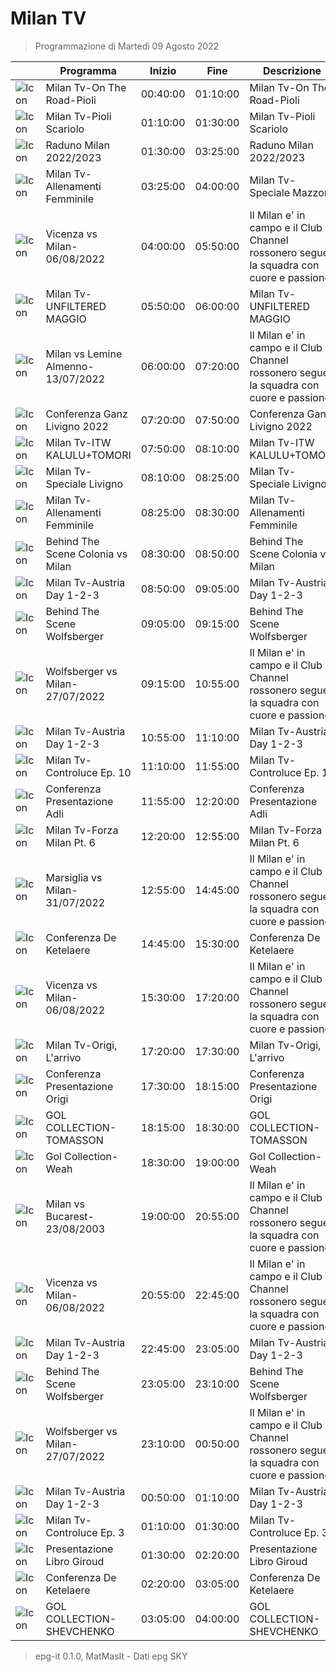 # Milan TV
> Programmazione di Martedì 09 Agosto 2022

||Programma|Inizio|Fine|Descrizione|
|---|---|---|---|---|
|![Icon](https://guidatv.sky.it/uuid/SportCalcio_Cover_JgZRMKTlp.png)|Milan Tv-On The Road-Pioli|00:40:00|01:10:00|Milan Tv-On The Road-Pioli
|![Icon](https://guidatv.sky.it/uuid/SportCalcio_Cover_JgZRMKTlp.png)|Milan Tv-Pioli Scariolo|01:10:00|01:30:00|Milan Tv-Pioli Scariolo
|![Icon](https://guidatv.sky.it/uuid/SportCalcio_Cover_JgZRMKTlp.png)|Raduno Milan 2022/2023|01:30:00|03:25:00|Raduno Milan 2022/2023
|![Icon](https://guidatv.sky.it/uuid/SportCalcio_Cover_JgZRMKTlp.png)|Milan Tv-Allenamenti Femminile|03:25:00|04:00:00|Milan Tv-Speciale Mazzoni
|![Icon](https://guidatv.sky.it/uuid/SportCalcio_Cover_JgZRMKTlp.png)|Vicenza vs Milan-06/08/2022|04:00:00|05:50:00|Il Milan e&#039; in campo e il Club Channel rossonero segue la squadra con cuore e passione.
|![Icon](https://guidatv.sky.it/uuid/SportCalcio_Cover_JgZRMKTlp.png)|Milan Tv-UNFILTERED MAGGIO|05:50:00|06:00:00|Milan Tv-UNFILTERED MAGGIO
|![Icon](https://guidatv.sky.it/uuid/SportCalcio_Cover_JgZRMKTlp.png)|Milan vs Lemine Almenno-13/07/2022|06:00:00|07:20:00|Il Milan e&#039; in campo e il Club Channel rossonero segue la squadra con cuore e passione.
|![Icon](https://guidatv.sky.it/uuid/SportCalcio_Cover_JgZRMKTlp.png)|Conferenza Ganz Livigno 2022|07:20:00|07:50:00|Conferenza Ganz Livigno 2022
|![Icon](https://guidatv.sky.it/uuid/SportCalcio_Cover_JgZRMKTlp.png)|Milan Tv-ITW KALULU+TOMORI|07:50:00|08:10:00|Milan Tv-ITW KALULU+TOMORI
|![Icon](https://guidatv.sky.it/uuid/SportCalcio_Cover_JgZRMKTlp.png)|Milan Tv-Speciale Livigno|08:10:00|08:25:00|Milan Tv-Speciale Livigno
|![Icon](https://guidatv.sky.it/uuid/SportCalcio_Cover_JgZRMKTlp.png)|Milan Tv-Allenamenti Femminile|08:25:00|08:30:00|Milan Tv-Allenamenti Femminile
|![Icon](https://guidatv.sky.it/uuid/SportCalcio_Cover_JgZRMKTlp.png)|Behind The Scene Colonia vs Milan|08:30:00|08:50:00|Behind The Scene Colonia vs Milan
|![Icon](https://guidatv.sky.it/uuid/SportCalcio_Cover_JgZRMKTlp.png)|Milan Tv-Austria Day 1-2-3|08:50:00|09:05:00|Milan Tv-Austria Day 1-2-3
|![Icon](https://guidatv.sky.it/uuid/SportCalcio_Cover_JgZRMKTlp.png)|Behind The Scene Wolfsberger|09:05:00|09:15:00|Behind The Scene Wolfsberger
|![Icon](https://guidatv.sky.it/uuid/SportCalcio_Cover_JgZRMKTlp.png)|Wolfsberger vs Milan-27/07/2022|09:15:00|10:55:00|Il Milan e&#039; in campo e il Club Channel rossonero segue la squadra con cuore e passione.
|![Icon](https://guidatv.sky.it/uuid/SportCalcio_Cover_JgZRMKTlp.png)|Milan Tv-Austria Day 1-2-3|10:55:00|11:10:00|Milan Tv-Austria Day 1-2-3
|![Icon](https://guidatv.sky.it/uuid/SportCalcio_Cover_JgZRMKTlp.png)|Milan Tv-Controluce Ep. 10|11:10:00|11:55:00|Milan Tv-Controluce Ep. 10
|![Icon](https://guidatv.sky.it/uuid/SportCalcio_Cover_JgZRMKTlp.png)|Conferenza Presentazione Adli|11:55:00|12:20:00|Conferenza Presentazione Adli
|![Icon](https://guidatv.sky.it/uuid/SportCalcio_Cover_JgZRMKTlp.png)|Milan Tv-Forza Milan Pt. 6|12:20:00|12:55:00|Milan Tv-Forza Milan Pt. 6
|![Icon](https://guidatv.sky.it/uuid/SportCalcio_Cover_JgZRMKTlp.png)|Marsiglia vs Milan-31/07/2022|12:55:00|14:45:00|Il Milan e&#039; in campo e il Club Channel rossonero segue la squadra con cuore e passione.
|![Icon](https://guidatv.sky.it/uuid/SportCalcio_Cover_JgZRMKTlp.png)|Conferenza De Ketelaere|14:45:00|15:30:00|Conferenza De Ketelaere
|![Icon](https://guidatv.sky.it/uuid/SportCalcio_Cover_JgZRMKTlp.png)|Vicenza vs Milan-06/08/2022|15:30:00|17:20:00|Il Milan e&#039; in campo e il Club Channel rossonero segue la squadra con cuore e passione.
|![Icon](https://guidatv.sky.it/uuid/SportCalcio_Cover_JgZRMKTlp.png)|Milan Tv-Origi, L&#039;arrivo|17:20:00|17:30:00|Milan Tv-Origi, L&#039;arrivo
|![Icon](https://guidatv.sky.it/uuid/SportCalcio_Cover_JgZRMKTlp.png)|Conferenza Presentazione Origi|17:30:00|18:15:00|Conferenza Presentazione Origi
|![Icon](https://guidatv.sky.it/uuid/SportCalcio_Cover_JgZRMKTlp.png)|GOL COLLECTION-TOMASSON|18:15:00|18:30:00|GOL COLLECTION-TOMASSON
|![Icon](https://guidatv.sky.it/uuid/SportCalcio_Cover_JgZRMKTlp.png)|Gol Collection-Weah|18:30:00|19:00:00|Gol Collection-Weah
|![Icon](https://guidatv.sky.it/uuid/SportCalcio_Cover_JgZRMKTlp.png)|Milan vs Bucarest-23/08/2003|19:00:00|20:55:00|Il Milan e&#039; in campo e il Club Channel rossonero segue la squadra con cuore e passione.
|![Icon](https://guidatv.sky.it/uuid/SportCalcio_Cover_JgZRMKTlp.png)|Vicenza vs Milan-06/08/2022|20:55:00|22:45:00|Il Milan e&#039; in campo e il Club Channel rossonero segue la squadra con cuore e passione.
|![Icon](https://guidatv.sky.it/uuid/SportCalcio_Cover_JgZRMKTlp.png)|Milan Tv-Austria Day 1-2-3|22:45:00|23:05:00|Milan Tv-Austria Day 1-2-3
|![Icon](https://guidatv.sky.it/uuid/SportCalcio_Cover_JgZRMKTlp.png)|Behind The Scene Wolfsberger|23:05:00|23:10:00|Behind The Scene Wolfsberger
|![Icon](https://guidatv.sky.it/uuid/SportCalcio_Cover_JgZRMKTlp.png)|Wolfsberger vs Milan-27/07/2022|23:10:00|00:50:00|Il Milan e&#039; in campo e il Club Channel rossonero segue la squadra con cuore e passione.
|![Icon](https://guidatv.sky.it/uuid/SportCalcio_Cover_JgZRMKTlp.png)|Milan Tv-Austria Day 1-2-3|00:50:00|01:10:00|Milan Tv-Austria Day 1-2-3
|![Icon](https://guidatv.sky.it/uuid/SportCalcio_Cover_JgZRMKTlp.png)|Milan Tv-Controluce Ep. 3|01:10:00|01:30:00|Milan Tv-Controluce Ep. 3
|![Icon](https://guidatv.sky.it/uuid/SportCalcio_Cover_JgZRMKTlp.png)|Presentazione Libro Giroud|01:30:00|02:20:00|Presentazione Libro Giroud
|![Icon](https://guidatv.sky.it/uuid/SportCalcio_Cover_JgZRMKTlp.png)|Conferenza De Ketelaere|02:20:00|03:05:00|Conferenza De Ketelaere
|![Icon](https://guidatv.sky.it/uuid/SportCalcio_Cover_JgZRMKTlp.png)|GOL COLLECTION-SHEVCHENKO|03:05:00|04:00:00|GOL COLLECTION-SHEVCHENKO



 > epg-it 0.1.0, MatMasIt - Dati epg SKY